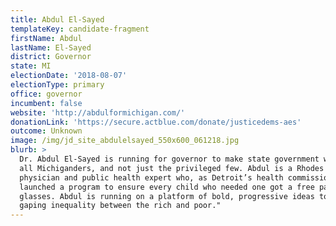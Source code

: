 ```yaml
---
title: Abdul El-Sayed
templateKey: candidate-fragment
firstName: Abdul
lastName: El-Sayed
district: Governor
state: MI
electionDate: '2018-08-07'
electionType: primary
office: governor
incumbent: false
website: 'http://abdulformichigan.com/'
donationLink: 'https://secure.actblue.com/donate/justicedems-aes'
outcome: Unknown
image: /img/jd_site_abdulelsayed_550x600_061218.jpg
blurb: >
  Dr. Abdul El-Sayed is running for governor to make state government work for
  all Michiganders, and not just the privileged few. Abdul is a Rhodes scholar,
  physician and public health expert who, as Detroit’s health commissioner,
  launched a program to ensure every child who needed one got a free pair of
  glasses. Abdul is running on a platform of bold, progressive ideas to address
  gaping inequality between the rich and poor."
---
```


